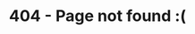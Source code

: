 ---
title: 404 - Page not found :(
layout: splash
permalink: /404.html
header:
  overlay_image: https://images.unsplash.com/photo-1527467779599-34448b3fa6a7
  actions:
    - label: "Go home"
      url: "/"
---